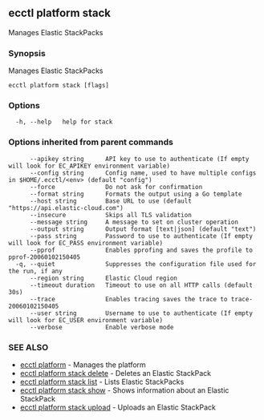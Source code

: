 ## ecctl platform stack

Manages Elastic StackPacks

### Synopsis

Manages Elastic StackPacks

```
ecctl platform stack [flags]
```

### Options

```
  -h, --help   help for stack
```

### Options inherited from parent commands

```
      --apikey string      API key to use to authenticate (If empty will look for EC_APIKEY environment variable)
      --config string      Config name, used to have multiple configs in $HOME/.ecctl/<env> (default "config")
      --force              Do not ask for confirmation
      --format string      Formats the output using a Go template
      --host string        Base URL to use (default "https://api.elastic-cloud.com")
      --insecure           Skips all TLS validation
      --message string     A message to set on cluster operation
      --output string      Output format [text|json] (default "text")
      --pass string        Password to use to authenticate (If empty will look for EC_PASS environment variable)
      --pprof              Enables pprofing and saves the profile to pprof-20060102150405
  -q, --quiet              Suppresses the configuration file used for the run, if any
      --region string      Elastic Cloud region
      --timeout duration   Timeout to use on all HTTP calls (default 30s)
      --trace              Enables tracing saves the trace to trace-20060102150405
      --user string        Username to use to authenticate (If empty will look for EC_USER environment variable)
      --verbose            Enable verbose mode
```

### SEE ALSO

* [ecctl platform](ecctl_platform.md)	 - Manages the platform
* [ecctl platform stack delete](ecctl_platform_stack_delete.md)	 - Deletes an Elastic StackPack
* [ecctl platform stack list](ecctl_platform_stack_list.md)	 - Lists Elastic StackPacks
* [ecctl platform stack show](ecctl_platform_stack_show.md)	 - Shows information about an Elastic StackPack
* [ecctl platform stack upload](ecctl_platform_stack_upload.md)	 - Uploads an Elastic StackPack

